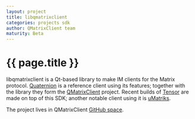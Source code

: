 ```yaml
---
layout: project
title: libqmatrixclient
categories: projects sdk
author: QMatrixClient team
maturity: Beta
---
```


# {{ page.title }}
libqmatrixclient is a Qt-based library to make IM clients for the Matrix protocol. [Quaternion](https://matrix.org/docs/projects/client/quaternion.html) is a reference client using its features; together with the library they form the [QMatrixClient](https://github.com/QMatrixClient) project. Recent builds of [Tensor](https://matrix.org/docs/projects/client/tensor.html) are made on top of this SDK; another notable client using it is [uMatriks](https://github.com/LarreaMikel/uMatriks).

The project lives in QMatrixClient [GitHub space](https://github.com/QMatrixClient/libqmatrixclient).

